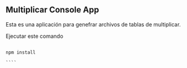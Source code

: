 ## Multiplicar Console App

Esta es una aplicación para genefrar archivos de tablas de multiplicar.

Ejecutar este comando

`````

npm install

````